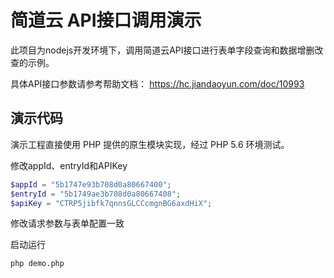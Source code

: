 # 简道云 API接口调用演示

此项目为nodejs开发环境下，调用简道云API接口进行表单字段查询和数据增删改查的示例。

具体API接口参数请参考帮助文档： https://hc.jiandaoyun.com/doc/10993

## 演示代码

演示工程直接使用 PHP 提供的原生模块实现，经过 PHP 5.6 环境测试。

修改appId、entryId和APIKey

```php
$appId = "5b1747e93b708d0a80667400";
$entryId = "5b1749ae3b708d0a80667408";
$apiKey = "CTRP5jibfk7qnnsGLCCcmgnBG6axdHiX";
```

修改请求参数与表单配置一致

启动运行

```bash
php demo.php
```

